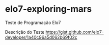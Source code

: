 # elo7-exploring-mars
Teste de Programação Elo7

Descrição do Teste
https://gist.github.com/elo7-developer/1a40c96a5d062b69f02c
